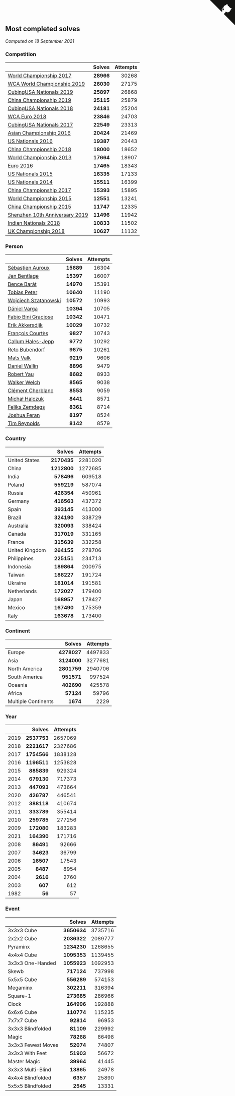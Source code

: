 ## Most completed solves

*Computed on 18 September 2021*


### Competition

|  | Solves | Attempts |
| :--- | ---: | ---: |
| [World Championship 2017](https://www.worldcubeassociation.org/competitions/WC2017) | **28966** | 30268 |
| [WCA World Championship 2019](https://www.worldcubeassociation.org/competitions/WC2019) | **26030** | 27175 |
| [CubingUSA Nationals 2019](https://www.worldcubeassociation.org/competitions/CubingUSANationals2019) | **25897** | 26868 |
| [China Championship 2019](https://www.worldcubeassociation.org/competitions/ChinaChampionship2019) | **25115** | 25879 |
| [CubingUSA Nationals 2018](https://www.worldcubeassociation.org/competitions/CubingUSANationals2018) | **24181** | 25204 |
| [WCA Euro 2018](https://www.worldcubeassociation.org/competitions/Euro2018) | **23846** | 24703 |
| [CubingUSA Nationals 2017](https://www.worldcubeassociation.org/competitions/CubingUSANationals2017) | **22549** | 23313 |
| [Asian Championship 2016](https://www.worldcubeassociation.org/competitions/AsianChampionship2016) | **20424** | 21469 |
| [US Nationals 2016](https://www.worldcubeassociation.org/competitions/USNationals2016) | **19387** | 20443 |
| [China Championship 2018](https://www.worldcubeassociation.org/competitions/ChinaChampionship2018) | **18000** | 18652 |
| [World Championship 2013](https://www.worldcubeassociation.org/competitions/WC2013) | **17664** | 18907 |
| [Euro 2016](https://www.worldcubeassociation.org/competitions/Euro2016) | **17465** | 18343 |
| [US Nationals 2015](https://www.worldcubeassociation.org/competitions/USNationals2015) | **16335** | 17133 |
| [US Nationals 2014](https://www.worldcubeassociation.org/competitions/USNationals2014) | **15511** | 16399 |
| [China Championship 2017](https://www.worldcubeassociation.org/competitions/ChinaChampionship2017) | **15393** | 15895 |
| [World Championship 2015](https://www.worldcubeassociation.org/competitions/WC2015) | **12551** | 13241 |
| [China Championship 2015](https://www.worldcubeassociation.org/competitions/ChinaChampionship2015) | **11747** | 12335 |
| [Shenzhen 10th Anniversary 2019](https://www.worldcubeassociation.org/competitions/Shenzhen10thAnniversary2019) | **11496** | 11942 |
| [Indian Nationals 2018](https://www.worldcubeassociation.org/competitions/IndianNationals2018) | **10833** | 11502 |
| [UK Championship 2018](https://www.worldcubeassociation.org/competitions/UKC2018) | **10627** | 11132 |

### Person

|  | Solves | Attempts |
| :--- | ---: | ---: |
| [Sébastien Auroux](https://www.worldcubeassociation.org/persons/2008AURO01) | **15689** | 16304 |
| [Jan Bentlage](https://www.worldcubeassociation.org/persons/2010BENT01) | **15397** | 16007 |
| [Bence Barát](https://www.worldcubeassociation.org/persons/2008BARA01) | **14970** | 15391 |
| [Tobias Peter](https://www.worldcubeassociation.org/persons/2014PETE03) | **10640** | 11190 |
| [Wojciech Szatanowski](https://www.worldcubeassociation.org/persons/2011SZAT01) | **10572** | 10993 |
| [Dániel Varga](https://www.worldcubeassociation.org/persons/2008VARG01) | **10394** | 10705 |
| [Fabio Bini Graciose](https://www.worldcubeassociation.org/persons/2010GRAC02) | **10342** | 10471 |
| [Erik Akkersdijk](https://www.worldcubeassociation.org/persons/2005AKKE01) | **10029** | 10732 |
| [François Courtès](https://www.worldcubeassociation.org/persons/2008COUR01) | **9827** | 10743 |
| [Callum Hales-Jepp](https://www.worldcubeassociation.org/persons/2012HALE01) | **9772** | 10292 |
| [Reto Bubendorf](https://www.worldcubeassociation.org/persons/2012BUBE01) | **9675** | 10261 |
| [Mats Valk](https://www.worldcubeassociation.org/persons/2007VALK01) | **9219** | 9606 |
| [Daniel Wallin](https://www.worldcubeassociation.org/persons/2013WALL03) | **8896** | 9479 |
| [Robert Yau](https://www.worldcubeassociation.org/persons/2009YAUR01) | **8682** | 8933 |
| [Walker Welch](https://www.worldcubeassociation.org/persons/2011WELC01) | **8565** | 9038 |
| [Clément Cherblanc](https://www.worldcubeassociation.org/persons/2014CHER05) | **8553** | 9059 |
| [Michał Halczuk](https://www.worldcubeassociation.org/persons/2006HALC01) | **8441** | 8571 |
| [Feliks Zemdegs](https://www.worldcubeassociation.org/persons/2009ZEMD01) | **8361** | 8714 |
| [Joshua Feran](https://www.worldcubeassociation.org/persons/2011FERA01) | **8197** | 8524 |
| [Tim Reynolds](https://www.worldcubeassociation.org/persons/2005REYN01) | **8142** | 8579 |

### Country

|  | Solves | Attempts |
| :--- | ---: | ---: |
| United States | **2170435** | 2281020 |
| China | **1212800** | 1272685 |
| India | **578496** | 609518 |
| Poland | **559219** | 587074 |
| Russia | **426354** | 450961 |
| Germany | **416563** | 437372 |
| Spain | **393145** | 413000 |
| Brazil | **324190** | 338729 |
| Australia | **320093** | 338424 |
| Canada | **317019** | 331165 |
| France | **315639** | 332258 |
| United Kingdom | **264155** | 278706 |
| Philippines | **225151** | 234713 |
| Indonesia | **189864** | 200975 |
| Taiwan | **186227** | 191724 |
| Ukraine | **181014** | 191581 |
| Netherlands | **172027** | 179400 |
| Japan | **168957** | 178427 |
| Mexico | **167490** | 175359 |
| Italy | **163678** | 173400 |

### Continent

|  | Solves | Attempts |
| :--- | ---: | ---: |
| Europe | **4278027** | 4497833 |
| Asia | **3124000** | 3277681 |
| North America | **2801759** | 2940706 |
| South America | **951571** | 997524 |
| Oceania | **402690** | 425578 |
| Africa | **57124** | 59796 |
| Multiple Continents | **1674** | 2229 |

### Year

|  | Solves | Attempts |
| :--- | ---: | ---: |
| 2019 | **2537753** | 2657069 |
| 2018 | **2221617** | 2327686 |
| 2017 | **1754566** | 1838128 |
| 2016 | **1196511** | 1253828 |
| 2015 | **885839** | 929324 |
| 2014 | **679130** | 717373 |
| 2013 | **447093** | 473664 |
| 2020 | **426787** | 446541 |
| 2012 | **388118** | 410674 |
| 2011 | **333789** | 355414 |
| 2010 | **259785** | 277256 |
| 2009 | **172080** | 183283 |
| 2021 | **164390** | 171716 |
| 2008 | **86491** | 92666 |
| 2007 | **34623** | 36799 |
| 2006 | **16507** | 17543 |
| 2005 | **8487** | 8954 |
| 2004 | **2616** | 2760 |
| 2003 | **607** | 612 |
| 1982 | **56** | 57 |

### Event

|  | Solves | Attempts |
| :--- | ---: | ---: |
| 3x3x3 Cube | **3650634** | 3735716 |
| 2x2x2 Cube | **2036322** | 2089777 |
| Pyraminx | **1234230** | 1268655 |
| 4x4x4 Cube | **1095353** | 1139455 |
| 3x3x3 One-Handed | **1055923** | 1092953 |
| Skewb | **717124** | 737998 |
| 5x5x5 Cube | **556289** | 574153 |
| Megaminx | **302211** | 316394 |
| Square-1 | **273685** | 286966 |
| Clock | **164996** | 192888 |
| 6x6x6 Cube | **110774** | 115235 |
| 7x7x7 Cube | **92814** | 96953 |
| 3x3x3 Blindfolded | **81109** | 229992 |
| Magic | **78268** | 86498 |
| 3x3x3 Fewest Moves | **52074** | 74807 |
| 3x3x3 With Feet | **51903** | 56672 |
| Master Magic | **39964** | 41445 |
| 3x3x3 Multi-Blind | **13865** | 24978 |
| 4x4x4 Blindfolded | **6357** | 25890 |
| 5x5x5 Blindfolded | **2545** | 13331 |


<a href="https://github.com/jonatanklosko/wca_statistics" class="github-corner" aria-label="View source on Github"><svg width="80" height="80" viewBox="0 0 250 250" style="fill:#151513; color:#fff; position: absolute; top: 0; border: 0; right: 0;" aria-hidden="true"><path d="M0,0 L115,115 L130,115 L142,142 L250,250 L250,0 Z"></path><path d="M128.3,109.0 C113.8,99.7 119.0,89.6 119.0,89.6 C122.0,82.7 120.5,78.6 120.5,78.6 C119.2,72.0 123.4,76.3 123.4,76.3 C127.3,80.9 125.5,87.3 125.5,87.3 C122.9,97.6 130.6,101.9 134.4,103.2" fill="currentColor" style="transform-origin: 130px 106px;" class="octo-arm"></path><path d="M115.0,115.0 C114.9,115.1 118.7,116.5 119.8,115.4 L133.7,101.6 C136.9,99.2 139.9,98.4 142.2,98.6 C133.8,88.0 127.5,74.4 143.8,58.0 C148.5,53.4 154.0,51.2 159.7,51.0 C160.3,49.4 163.2,43.6 171.4,40.1 C171.4,40.1 176.1,42.5 178.8,56.2 C183.1,58.6 187.2,61.8 190.9,65.4 C194.5,69.0 197.7,73.2 200.1,77.6 C213.8,80.2 216.3,84.9 216.3,84.9 C212.7,93.1 206.9,96.0 205.4,96.6 C205.1,102.4 203.0,107.8 198.3,112.5 C181.9,128.9 168.3,122.5 157.7,114.1 C157.9,116.9 156.7,120.9 152.7,124.9 L141.0,136.5 C139.8,137.7 141.6,141.9 141.8,141.8 Z" fill="currentColor" class="octo-body"></path></svg></a><style>.github-corner:hover .octo-arm{animation:octocat-wave 560ms ease-in-out}@keyframes octocat-wave{0%,100%{transform:rotate(0)}20%,60%{transform:rotate(-25deg)}40%,80%{transform:rotate(10deg)}}@media (max-width:500px){.github-corner:hover .octo-arm{animation:none}.github-corner .octo-arm{animation:octocat-wave 560ms ease-in-out}}</style>
